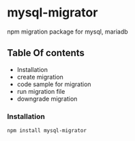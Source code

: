 # mysql-migrator
npm migration package for mysql, mariadb

## Table Of contents
- Installation 
- create migration 
- code sample for migration
- run migration file
- downgrade migration

### Installation
```shell
npm install mysql-migrator
```
